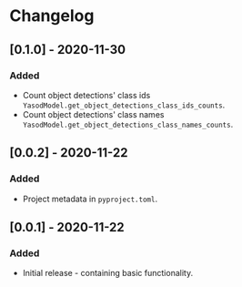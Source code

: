# Changelog

## [0.1.0] - 2020-11-30
### Added
- Count object detections' class ids `YasodModel.get_object_detections_class_ids_counts`.
- Count object detections' class names `YasodModel.get_object_detections_class_names_counts`.

## [0.0.2] - 2020-11-22
### Added
- Project metadata in `pyproject.toml`.

## [0.0.1] - 2020-11-22
### Added
- Initial release - containing basic functionality.
